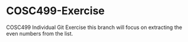 # COSC499-Exercise
COSC499 Individual Git Exercise
this branch will focus on extracting the even numbers from the list.
